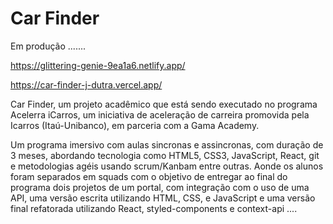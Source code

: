 # Car Finder


Em produção .......

https://glittering-genie-9ea1a6.netlify.app/

https://car-finder-j-dutra.vercel.app/

Car Finder, um projeto acadêmico que está sendo executado no programa Acelerra iCarros, um iniciativa de aceleração de carreira
promovida pela Icarros (Itaú-Unibanco), em parceria com a Gama Academy.

Um programa imersivo com aulas sincronas e assincronas, com duração de 3 meses, abordando tecnologia como HTML5, CSS3, JavaScript, React,
git e metodologias agéis usando scrum/Kanbam entre outras. Aonde os alunos foram separados em squads com o objetivo de entregar ao final 
do programa dois projetos de um portal, com integração com o uso de uma API, uma versão escrita utilizando HTML, CSS, e JavaScript e uma 
versão final refatorada utilizando React, styled-components e context-api ....
